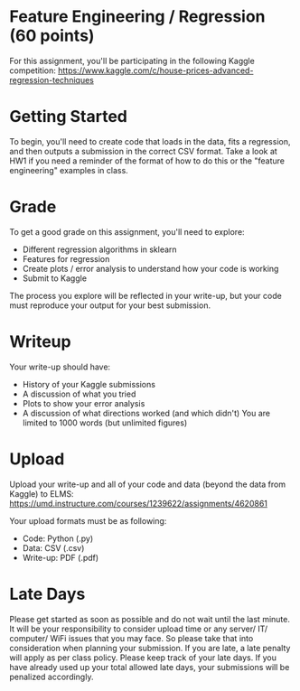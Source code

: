 # Feature Engineering / Regression (60 points) 

For this assignment, you'll be participating in the following Kaggle competition:
https://www.kaggle.com/c/house-prices-advanced-regression-techniques

Getting Started
=======================
To begin, you'll need to create code that loads in the data, fits a regression, and then outputs a submission in the correct CSV format.  Take a look at HW1 if you need a reminder of the format of how to do this or the "feature engineering" examples in class.

Grade
=======================
To get a good grade on this assignment, you'll need to explore:
* Different regression algorithms in sklearn
* Features for regression
* Create plots / error analysis to understand how your code is working
* Submit to Kaggle 

The process you explore will be reflected in your write-up, but your code must reproduce your output for your best submission.

Writeup
=======================
Your write-up should have:
* History of your Kaggle submissions
* A discussion of what you tried
* Plots to show your error analysis
* A discussion of what directions worked (and which didn't)
You are limited to 1000 words (but unlimited figures)

Upload
=======================
Upload your write-up and all of your code and data (beyond the data from Kaggle) to ELMS:
https://umd.instructure.com/courses/1239622/assignments/4620861

Your upload formats must be as following:

* Code: Python (.py)
* Data: CSV (.csv)
* Write-up: PDF (.pdf)

Late Days
=======================
Please get started as soon as possible and do not wait until the last minute. It will be your responsibility to consider upload time or any server/ IT/ computer/ WiFi issues that you may face. So please take that into consideration when planning your submission. If you are late, a late penalty will apply as per class policy. Please keep track of your late days. If you have already used up your total allowed late days, your submissions will be penalized accordingly.
